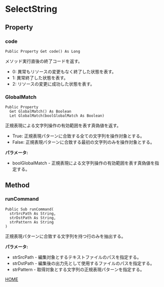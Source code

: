 # SelectString
## Property
### code

```
Public Property Get code() As Long
```

メソッド実行直後の終了コードを返す。

* 0: 異常もリソースの変更もなく終了した状態を表す。
* 1: 異常終了した状態を表す。
* 2: リソースの変更に成功した状態を表す。

### GlobalMatch

```
Public Property
  Get GlobalMatch() As Boolean
  Let GlobalMatch(boolGlobalMatch As Boolean)
```

正規表現による文字列操作の有効範囲を表す真偽値を返す。

* True: 正規表現パターンに合致する全ての文字列を操作対象とする。
* False: 正規表現パターンに合致する最初の文字列のみを操作対象とする。

**パラメータ:**

* boolGlobalMatch - 正規表現による文字列操作の有効範囲を表す真偽値を指定する。

## Method
### runCommand

```
Public Sub runCommand(
  strSrcPath As String,
  strDstPath As String,
  strPattern As String
)
```

正規表現パターンに合致する文字列を持つ行のみを抽出する。

**パラメータ:**

* strSrcPath - 編集対象とするテキストファイルのパスを指定する。
* strDstPath - 編集後の出力先として使用するファイルのパスを指定する。
* strPattern - 取得対象とする文字列の正規表現パターンを指定する。

[HOME](index)
